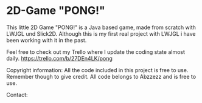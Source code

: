 # 2D-Game "PONG!"


This little 2D Game "PONG!" is a Java based game, made from scratch with LWJGL und Slick2D.
Although this is my first real project with LWJGL i have been working with it in the past.

Feel free to check out my Trello where I update the coding state almost daily. 
https://trello.com/b/27DEn4LK/pong


Copyright information: 
All the code included in this project is free to use. Remember though to give credit.
All code belongs to Abzzezz and is free to use. 

Contact:
